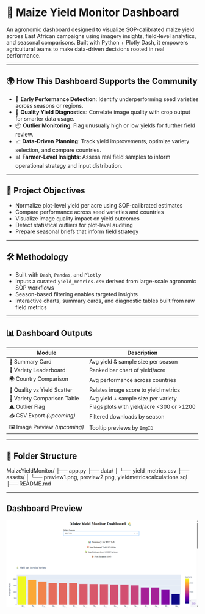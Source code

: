 # 🌽 Maize Yield Monitor Dashboard

An agronomic dashboard designed to visualize SOP-calibrated maize yield across East African campaigns using imagery insights, field-level analytics, and seasonal comparisons. Built with Python + Plotly Dash, it empowers agricultural teams to make data-driven decisions rooted in real performance.

---

## 🌍 How This Dashboard Supports the Community

- 🔎 **Early Performance Detection**: Identify underperforming seed varieties across seasons or regions.
- 🧪 **Quality Yield Diagnostics**: Correlate image quality with crop output for smarter data usage.
- 📦 **Outlier Monitoring**: Flag unusually high or low yields for further field review.
- 📈 **Data-Driven Planning**: Track yield improvements, optimize variety selection, and compare countries.
- 📊 **Farmer-Level Insights**: Assess real field samples to inform operational strategy and input distribution.

---

## 🎯 Project Objectives

- Normalize plot-level yield per acre using SOP-calibrated estimates  
- Compare performance across seed varieties and countries  
- Visualize image quality impact on yield outcomes  
- Detect statistical outliers for plot-level auditing  
- Prepare seasonal briefs that inform field strategy

---

## 🛠️ Methodology

- Built with `Dash`, `Pandas`, and `Plotly`
- Inputs a curated `yield_metrics.csv` derived from large-scale agronomic SOP workflows
- Season-based filtering enables targeted insights
- Interactive charts, summary cards, and diagnostic tables built from raw field metrics

---

## 📊 Dashboard Outputs

| Module                        | Description                                |
|------------------------------|--------------------------------------------|
| 🔎 Summary Card              | Avg yield & sample size per season         |
| 🌱 Variety Leaderboard       | Ranked bar chart of yield/acre             |
| 🌍 Country Comparison        | Avg performance across countries           |
| 🎯 Quality vs Yield Scatter | Relates image score to yield metrics       |
| 🧮 Variety Comparison Table  | Avg yield + sample size per variety        |
| ⚠️ Outlier Flag              | Flags plots with yield/acre <300 or >1200  |
| 📥 CSV Export *(upcoming)*   | Filtered downloads by season               |
| 🖼️ Image Preview *(upcoming)*| Tooltip previews by `ImgID`                |

---

## 📁 Folder Structure

MaizeYieldMonitor/
├── app.py
├── data/
│   └── yield_metrics.csv
├── assets/
│   └── preview1.png, preview2.png, yieldmetricscalculations.sql
├── README.md

---
## Dashboard Preview

![Dashboard Preview](MaizeYieldMonitor/assets/preview.png)
